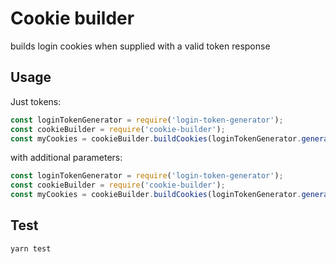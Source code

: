 # Cookie builder

builds login cookies when supplied with a valid token response

## Usage

Just tokens:

```javascript
const loginTokenGenerator = require('login-token-generator');
const cookieBuilder = require('cookie-builder');
const myCookies = cookieBuilder.buildCookies(loginTokenGenerator.generateToken());
```

with additional parameters:

```javascript
const loginTokenGenerator = require('login-token-generator');
const cookieBuilder = require('cookie-builder');
const myCookies = cookieBuilder.buildCookies(loginTokenGenerator.generateToken(), {foo: 'bar'});
```

## Test

```bash
yarn test
```
